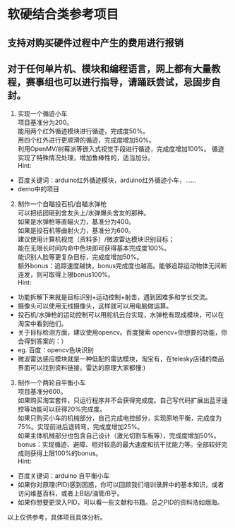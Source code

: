 # 软硬结合类参考项目 
## 支持对购买硬件过程中产生的费用进行报销  
## 对于任何单片机、模块和编程语言，网上都有大量教程，赛事组也可以进行指导，请踊跃尝试，忌固步自封。  
1. 实现一个循迹小车  
项目基准分为200。  
能用两个红外循迹模块进行循迹，完成度50%。  
用四个红外进行更顺滑的循迹，完成度增加50%。  
利用OpenMV/树莓派等嵌入式视觉手段进行循迹，完成度增加100%。 
循迹实现了特殊情况处理，增加鲁棒性的，适当加分。    
Hint:  
- 百度关键词：arduino红外循迹模块，arduino红外循迹小车，……  
- demo中的项目     
   
   
2. 制作一个自瞄投石机/自瞄水弹枪  
可以把纸团砸到舍友头上/水弹爆头舍友的那种。  
如果是水弹枪等直瞄火力，基准分为400。  
如果是投石机等曲射火力，基准分为600。  
建议使用计算机视觉（资料多）/微波雷达模块识别目标；  
能在无限长时间内命中色块即可获得基本完成度100%。  
能识别人脸等更复杂目标，完成度增加50%。   
额外bonus：追踪速度越快，bonus完成度也越高。能够追踪运动物体无间断连发，则可取得上限bonus100%。    
Hint:      
- 功能拆解下来就是目标识别+运动控制+射击，遇到困难多和学长交流。    
- 摄像头可以使用无线摄像头，这样就可以用电脑做运算。           
- 投石机/水弹枪的运动控制可以用舵机云台实现，水弹枪有现成模块，可以在淘宝中看到他们。     
- 关于目标检测方面，建议使用opencv。百度搜索 opencv+你想要的功能，你会得到答案的：）    
- eg. 百度：opencv色块识别     
- 微波雷达感应模块就是一种低配的雷达模块，淘宝有，在telesky店铺的商品界面可以找到资料链接。雷达的原理大家都懂:)     
       
   
3. 制作一个两轮自平衡小车  
项目基准分600。  
如果购买淘宝套件，只运行程序并不会获得完成度。自己写代码扩展出蓝牙遥控等功能可以获得20%完成度。  
如果只购买小车的机械部分，自己完成电控部分，实现原地平衡，完成度为75%。实现前进后退转弯，完成度增加25%。  
如果主体机械部分也包含自己设计（激光切割车板等），完成度增加50%。  
bonus：实现循迹、避障、相对较高的最大速度和抗干扰能力等。全部较好完成则获得上限100%的bonus。    
Hint:   
- 百度关键词：arduino 自平衡小车     
- 如果你对原理(PID)感到困惑，你可以回顾我们培训录屏中的基本知识，或者访问维基百科，或者上B站/油管/B乎。    
- 如果你想要更深入PID，可以看一些文献和书籍。总之PID的资料浩如烟海。    
         

以上仅供参考，具体项目具体分析。
